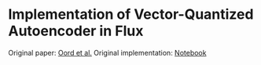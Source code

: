 # Implementation of Vector-Quantized Autoencoder in Flux

Original paper: [Oord et al.](https://arxiv.org/abs/1711.00937)
Original implementation: [Notebook](https://colab.research.google.com/github/zalandoresearch/pytorch-vq-vae/blob/master/vq-vae.ipynb)